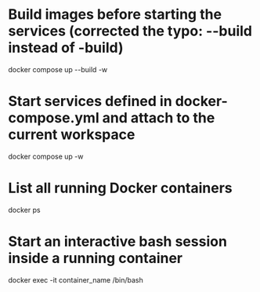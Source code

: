 # Build images before starting the services (corrected the typo: --build instead of -build)
docker compose up --build -w  

# Start services defined in docker-compose.yml and attach to the current workspace
docker compose up -w  

# List all running Docker containers
docker ps

# Start an interactive bash session inside a running container
docker exec -it container_name /bin/bash
